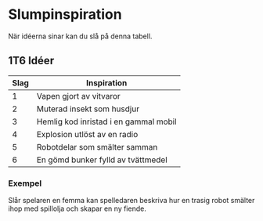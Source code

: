 # Slumpinspiration

När idéerna sinar kan du slå på denna tabell.

## 1T6 Idéer

| Slag | Inspiration |
|------|------------|
| 1 | Vapen gjort av vitvaror |
| 2 | Muterad insekt som husdjur |
| 3 | Hemlig kod inristad i en gammal mobil |
| 4 | Explosion utlöst av en radio |
| 5 | Robotdelar som smälter samman |
| 6 | En gömd bunker fylld av tvättmedel |

### Exempel

Slår spelaren en femma kan spelledaren beskriva hur en trasig robot smälter ihop med spillolja och skapar en ny fiende.
